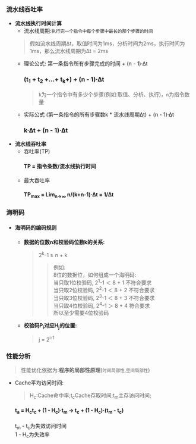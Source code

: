 ### 流水线吞吐率
  + **流水线执行时间计算**
    + 流水线周期:`执行完一个指令中每个步骤中最长的那个步骤的时间`
    > 假如流水线周期∆t，取值时间为1ms，分析时间为2ms，执行时间为1ms，那么流水线周期为∆t = 2ms
    + 理论公式:
      第一条指令所有步骤完成的时间 + (n - 1)·∆t</br>
      ### (t<sub>1</sub> + t<sub>2</sub> +...+ t<sub>k</sub>+) + (n - 1)·∆t
      > `k`为一个指令中有多少个步骤(例如:取值、分析、执行)，`n`为指令数量
    + 实际公式
      (第一条指令的所有步骤数k * 流水线周期∆t) + (n - 1)·∆t</br>
      ### k·∆t + (n - 1)·∆t
  + **流水线吞吐率**
    + 吞吐率(TP)
      #### TP = 指令条数/流水线执行时间
    + 最大吞吐率
      #### TP<sub>max</sub> = Lim<sub>n→∞</sub> n/(k+n-1)·∆t = 1/∆t
### 海明码
  + #### 海明码的编码规则
    + **数据的位数n和校验码位数k的关系:**</br>
      > 2<sup>k</sup>-1 ≥ n + k
      >> 例如:</br>
          8位的数据位，如何组成一个海明码:</br>
          当只取1位校验码, 2<sup>1</sup>-1 ＜ 8 + 1 不符合要求</br>
          当只取2位校验码, 2<sup>2</sup>-1 ＜ 8 + 2 不符合要求</br>
          当只取3位校验码, 2<sup>3</sup>-1 ＜ 8 + 3 不符合要求</br>
          当只取4位校验码, 2<sup>4</sup>-1 ＞ 8 + 4 符合要求</br>
          所以至少需要4位校验码
    + **校验码P<sub>i</sub>对应H<sub>j</sub>的位置:**</br>
      > j = 2<sup>i-1</sup>
### 性能分析
  > 性能优化依据为:**程序的局部性原理**(`时间局部性`,`空间局部性`)
  + Cache平均访问时间:
    > H<sub>c</sub>:Cache命中率;t<sub>c</sub>Cache存取时间;t<sub>m</sub>主存访问时间;
    #### t<sub>a</sub> = H<sub>c</sub>t<sub>c</sub> + (1 - H<sub>c</sub>)·t<sub>m</sub> → t<sub>c</sub> + (1 - H<sub>c</sub>)·(t<sub>m</sub> - t<sub>c</sub>)</br>
    t<sub>m</sub> - t<sub>c</sub>为失效访问时间</br>
    1 - H<sub>c</sub>为失效率
